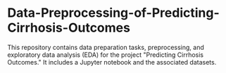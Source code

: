 # Data-Preprocessing-of-Predicting-Cirrhosis-Outcomes
This repository contains data preparation tasks, preprocessing, and exploratory data analysis (EDA) for the project "Predicting Cirrhosis Outcomes." It includes a Jupyter notebook and the associated datasets.
